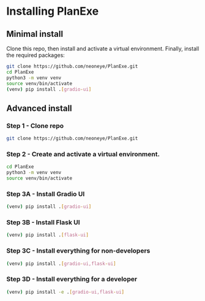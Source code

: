 # Installing PlanExe

## Minimal install

Clone this repo, then install and activate a virtual environment. Finally, install the required packages:

```bash
git clone https://github.com/neoneye/PlanExe.git
cd PlanExe
python3 -m venv venv
source venv/bin/activate
(venv) pip install .[gradio-ui]
```

## Advanced install

### Step 1 - Clone repo

```bash
git clone https://github.com/neoneye/PlanExe.git
```

### Step 2 - Create and activate a virtual environment.

```bash
cd PlanExe
python3 -m venv venv
source venv/bin/activate
```

### Step 3A - Install Gradio UI

```bash
(venv) pip install .[gradio-ui]
```

### Step 3B - Install Flask UI

```bash
(venv) pip install .[flask-ui]
```

### Step 3C - Install everything for non-developers

```bash
(venv) pip install .[gradio-ui,flask-ui]
```

### Step 3D - Install everything for a developer

```bash
(venv) pip install -e .[gradio-ui,flask-ui]
```

